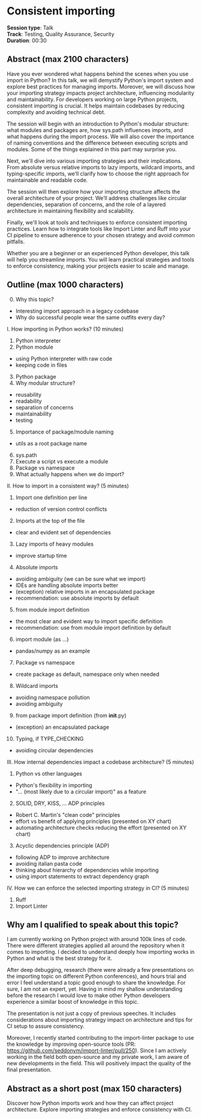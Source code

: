 # Consistent importing

**Session type**: Talk  
**Track**: Testing, Quality Assurance, Security  
**Duration**: 00:30

## Abstract (max 2100 characters)

Have you ever wondered what happens behind the scenes when you use import in Python? In this talk, we will demystify Python's import system and explore best practices for managing imports. Moreover, we will discuss how your importing strategy impacts project architecture, influencing modularity and maintainability. For developers working on large Python projects, consistent importing is crucial. It helps maintain codebases by reducing complexity and avoiding technical debt. 

The session will begin with an introduction to Python's modular structure: what modules and packages are, how sys.path influences imports, and what happens during the import process. We will also cover the importance of naming conventions and the difference between executing scripts and modules. Some of the things explained in this part may surprise you.

Next, we'll dive into various importing strategies and their implications. From absolute versus relative imports to lazy imports, wildcard imports, and typing-specific imports, we’ll clarify how to choose the right approach for maintainable and readable code.

The session will then explore how your importing structure affects the overall architecture of your project. We’ll address challenges like circular dependencies, separation of concerns, and the role of a layered architecture in maintaining flexibility and scalability.

Finally, we'll look at tools and techniques to enforce consistent importing practices. Learn how to integrate tools like Import Linter and Ruff into your CI pipeline to ensure adherence to your chosen strategy and avoid common pitfalls.

Whether you are a beginner or an experienced Python developer, this talk will help you streamline imports. You will learn practical strategies and tools to enforce consistency, making your projects easier to scale and manage.

## Outline (max 1000 characters)

0. Why this topic?
- Interesting import approach in a legacy codebase
- Why do successful people wear the same outfits every day?

I. How importing in Python works? (10 minutes)

1. Python interpreter
2. Python module
- using Python interpreter with raw code
- keeping code in files
3. Python package
4. Why modular structure?
- reusability
- readability
- separation of concerns
- maintainability
- testing
5. Importance of package/module naming
- utils as a root package name
6. sys.path
7. Execute a script vs execute a module
8. Package vs namespace
9. What actually happens when we do import?

II. How to import in a consistent way? (5 minutes)

1. Import one definition per line
- reduction of version control conflicts
2. Imports at the top of the file
- clear and evident set of dependencies
3. Lazy imports of heavy modules
- improve startup time
4. Absolute imports
- avoiding ambiguity (we can be sure what we import)
- IDEs are handling absolute imports better
- (exception) relative imports in an encapsulated package
- recommendation: use absolute imports by default
5. from module import definition
- the most clear and evident way to import specific definition
- recommendation: use from module import definition by default
6. import module (as ...)
- pandas/numpy as an example
7. Package vs namespace
- create package as default, namespace only when needed
8. Wildcard imports
- avoiding namespace pollution
- avoiding ambiguity
9. from package import definition (from __init__.py)
- (exception) an encapsulated package
10. Typing, if TYPE_CHECKING
- avoiding circular dependencies

III. How internal dependencies impact a codebase architecture? (5 minutes)

1. Python vs other languages
- Python's flexibility in importing
- "... (most likely due to a circular import)" as a feature
2. SOLID, DRY, KISS, ... ADP principles
- Robert C. Martin's "clean code" principles
- effort vs benefit of applying principles (presented on XY chart)
- automating architecture checks reducing the effort (presented on XY chart)
3. Acyclic dependencies principle (ADP)
- following ADP to improve architecture
- avoiding italian pasta code
- thinking about hierarchy of dependencies while importing
- using import statements to extract dependency graph

IV. How we can enforce the selected importing strategy in CI? (5 minutes)
1. Ruff
2. Import Linter

## Why am I qualified to speak about this topic?

I am currently working on Python project with around 100k lines of code. There were different strategies applied all around the repository when it comes to importing. I decided to understand deeply how importing works in Python and what is the best strategy for it.

After deep debugging, research (there were already a few presentations on the importing topic on different Python conferences), and hours trial and error I feel understand a topic good enough to share the knowledge. For sure, I am not an expert, yet. Having in mind my shallow understanding before the research I would love to make other Python developers experience a similar boost of knowledge in this topic.

The presentation is not just a copy of previous speeches. It includes considerations about importing strategy impact on architecture and tips for CI setup to assure consistency.

Moreover, I recently started contributing to the import-linter package to use the knowledge by improving open-source tools (PR: https://github.com/seddonym/import-linter/pull/250). Since I am actively working in the field both open-source and my private work, I am aware of new developments in the field. This will positively impact the quality of the final presentation.

## Abstract as a short post (max 150 characters)

Discover how Python imports work and how they can affect project architecture. Explore importing strategies and enforce consistency with CI.
